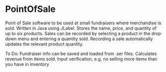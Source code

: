 # PointOfSale
Point of Sale software to be used at small fundraisers where merchandise is sold.
Written in Java using JLabel.
Stores the name, price, and quantity of up to six products.
Sales can be recorded by selecting a product in the drop down menu and entering a quantity sold.
Recording a sale automatically updates the relevant product quantity.

To Do:
Fundraiser info can be saved and loaded from .ser files.
Calculates revenue from items sold.
Input verification, e.g. no selling more items than you have in inventory
